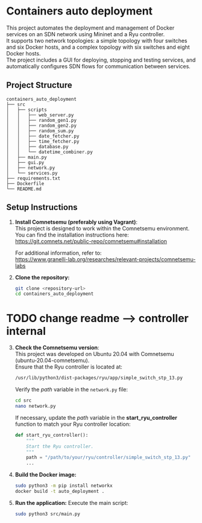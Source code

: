 # Containers auto deployment

This project automates the deployment and management of Docker services on an SDN network using Mininet and a Ryu controller. <br />
It supports two network topologies: a simple topology with four switches and six Docker hosts, and a complex topology with six switches and eight Docker hosts. <br />
The project includes a GUI for deploying, stopping and testing services, and automatically configures SDN flows for communication between services.

## Project Structure

```
containers_auto_deployment
├── src
│   ├── scripts
│   │   ├── web_server.py
│   │   ├── random_gen1.py
│   │   ├── random_gen2.py
│   │   ├── random_sum.py
│   │   ├── date_fetcher.py
│   │   ├── time_fetcher.py
│   │   ├── database.py
│   │   └── datetime_combiner.py
│   ├── main.py
│   ├── gui.py
│   ├── network.py
│   └── services.py
├── requirements.txt
├── Dockerfile
└── README.md
```

## Setup Instructions

1. **Install Comnetsemu (preferably using Vagrant)**:<br />
   This project is designed to work within the Comnetsemu environment.<br />
      You can find the installation instructions here:<br />
      https://git.comnets.net/public-repo/comnetsemu#installation

      For additional information, refer to:<br />
      https://www.granelli-lab.org/researches/relevant-projects/comnetsemu-labs

2. **Clone the repository:**
   ```bash
   git clone <repository-url>
   cd containers_auto_deployment
   ```
# TODO change readme --> controller internal
3. **Check the Comnetsemu version**: <br />
   This project was developed on Ubuntu 20.04 with Comnetsemu (ubuntu-20.04-comnetsemu). <br />
   Ensure that the Ryu controller is located at:
      ```bash
      /usr/lib/python3/dist-packages/ryu/app/simple_switch_stp_13.py
      ```
      Verify the *path* variable in the `network.py` file:
      ```bash
      cd src
      nano network.py
      ```
      If necessary, update the *path* variable in the **start_ryu_controller** function to match your Ryu controller location:
      ```python
      def start_ryu_controller():
          """
          Start the Ryu controller.
          """
          path = "/path/to/your/ryu/controller/simple_switch_stp_13.py"
          ...
      ```

4. **Build the Docker image:**
   ```bash
   sudo python3 -m pip install networkx
   docker build -t auto_deployment .
   ```

5. **Run the application:**
   Execute the main script:
   ```bash
   sudo python3 src/main.py
   ```

